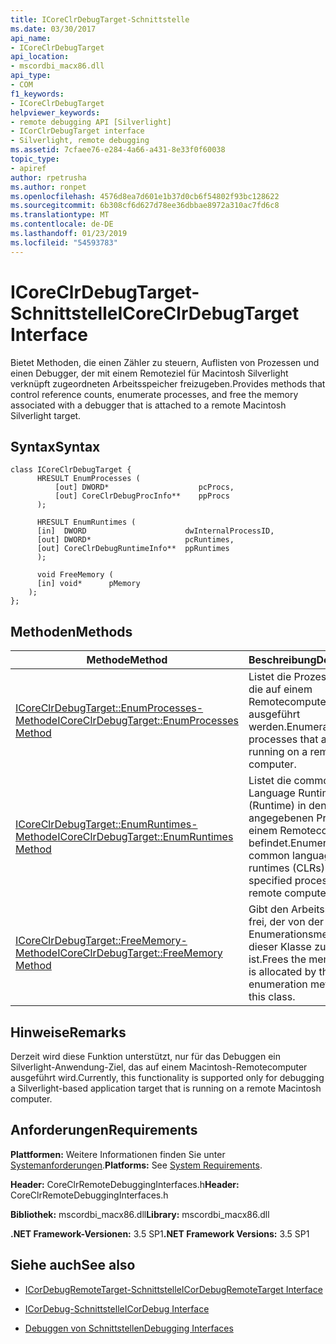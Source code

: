 ```yaml
---
title: ICoreClrDebugTarget-Schnittstelle
ms.date: 03/30/2017
api_name:
- ICoreClrDebugTarget
api_location:
- mscordbi_macx86.dll
api_type:
- COM
f1_keywords:
- ICoreClrDebugTarget
helpviewer_keywords:
- remote debugging API [Silverlight]
- ICorClrDebugTarget interface
- Silverlight, remote debugging
ms.assetid: 7cfaee76-e284-4a66-a431-8e33f0f60038
topic_type:
- apiref
author: rpetrusha
ms.author: ronpet
ms.openlocfilehash: 4576d8ea7d601e1b37d0cb6f54802f93bc128622
ms.sourcegitcommit: 6b308cf6d627d78ee36dbbae8972a310ac7fd6c8
ms.translationtype: MT
ms.contentlocale: de-DE
ms.lasthandoff: 01/23/2019
ms.locfileid: "54593783"
---
```

# <a name="icoreclrdebugtarget-interface"></a><span data-ttu-id="bec6c-102">ICoreClrDebugTarget-Schnittstelle</span><span class="sxs-lookup"><span data-stu-id="bec6c-102">ICoreClrDebugTarget Interface</span></span>
<span data-ttu-id="bec6c-103">Bietet Methoden, die einen Zähler zu steuern, Auflisten von Prozessen und einen Debugger, der mit einem Remoteziel für Macintosh Silverlight verknüpft zugeordneten Arbeitsspeicher freizugeben.</span><span class="sxs-lookup"><span data-stu-id="bec6c-103">Provides methods that control reference counts, enumerate processes, and free the memory associated with a debugger that is attached to a remote Macintosh Silverlight target.</span></span>  
  
## <a name="syntax"></a><span data-ttu-id="bec6c-104">Syntax</span><span class="sxs-lookup"><span data-stu-id="bec6c-104">Syntax</span></span>  
  
```  
class ICoreClrDebugTarget {  
      HRESULT EnumProcesses (  
          [out] DWORD*                    pcProcs,  
          [out] CoreClrDebugProcInfo**    ppProcs  
      );  
  
      HRESULT EnumRuntimes (  
      [in]  DWORD                      dwInternalProcessID,  
      [out] DWORD*                     pcRuntimes,  
      [out] CoreClrDebugRuntimeInfo**  ppRuntimes  
      );  
  
      void FreeMemory (  
      [in] void*      pMemory  
    );  
};  
```  
  
## <a name="methods"></a><span data-ttu-id="bec6c-105">Methoden</span><span class="sxs-lookup"><span data-stu-id="bec6c-105">Methods</span></span>  
  
|<span data-ttu-id="bec6c-106">Methode</span><span class="sxs-lookup"><span data-stu-id="bec6c-106">Method</span></span>|<span data-ttu-id="bec6c-107">Beschreibung</span><span class="sxs-lookup"><span data-stu-id="bec6c-107">Description</span></span>|  
|------------|-----------------|  
|[<span data-ttu-id="bec6c-108">ICoreClrDebugTarget::EnumProcesses-Methode</span><span class="sxs-lookup"><span data-stu-id="bec6c-108">ICoreClrDebugTarget::EnumProcesses Method</span></span>](../../../../docs/framework/unmanaged-api/debugging/icoreclrdebugtarget-enumprocesses-method.md)|<span data-ttu-id="bec6c-109">Listet die Prozesse auf, die auf einem Remotecomputer ausgeführt werden.</span><span class="sxs-lookup"><span data-stu-id="bec6c-109">Enumerates the processes that are running on a remote computer.</span></span>|  
|[<span data-ttu-id="bec6c-110">ICoreClrDebugTarget::EnumRuntimes-Methode</span><span class="sxs-lookup"><span data-stu-id="bec6c-110">ICoreClrDebugTarget::EnumRuntimes Method</span></span>](../../../../docs/framework/unmanaged-api/debugging/icoreclrdebugtarget-enumruntimes-method.md)|<span data-ttu-id="bec6c-111">Listet die common Language Runtimes (Runtime) in den angegebenen Prozess auf einem Remotecomputer befindet.</span><span class="sxs-lookup"><span data-stu-id="bec6c-111">Enumerates the common language runtimes (CLRs) in the specified process on a remote computer.</span></span>|  
|[<span data-ttu-id="bec6c-112">ICoreClrDebugTarget::FreeMemory-Methode</span><span class="sxs-lookup"><span data-stu-id="bec6c-112">ICoreClrDebugTarget::FreeMemory Method</span></span>](../../../../docs/framework/unmanaged-api/debugging/icoreclrdebugtarget-freememory-method.md)|<span data-ttu-id="bec6c-113">Gibt den Arbeitsspeicher frei, der von der Enumerationsmethoden in dieser Klasse zugeordnet ist.</span><span class="sxs-lookup"><span data-stu-id="bec6c-113">Frees the memory that is allocated by the enumeration methods in this class.</span></span>|  
  
## <a name="remarks"></a><span data-ttu-id="bec6c-114">Hinweise</span><span class="sxs-lookup"><span data-stu-id="bec6c-114">Remarks</span></span>  
 <span data-ttu-id="bec6c-115">Derzeit wird diese Funktion unterstützt, nur für das Debuggen ein Silverlight-Anwendung-Ziel, das auf einem Macintosh-Remotecomputer ausgeführt wird.</span><span class="sxs-lookup"><span data-stu-id="bec6c-115">Currently, this functionality is supported only for debugging a Silverlight-based application target that is running on a remote Macintosh computer.</span></span>  
  
## <a name="requirements"></a><span data-ttu-id="bec6c-116">Anforderungen</span><span class="sxs-lookup"><span data-stu-id="bec6c-116">Requirements</span></span>  
 <span data-ttu-id="bec6c-117">**Plattformen:** Weitere Informationen finden Sie unter [Systemanforderungen](../../../../docs/framework/get-started/system-requirements.md).</span><span class="sxs-lookup"><span data-stu-id="bec6c-117">**Platforms:** See [System Requirements](../../../../docs/framework/get-started/system-requirements.md).</span></span>  
  
 <span data-ttu-id="bec6c-118">**Header:** CoreClrRemoteDebuggingInterfaces.h</span><span class="sxs-lookup"><span data-stu-id="bec6c-118">**Header:** CoreClrRemoteDebuggingInterfaces.h</span></span>  
  
 <span data-ttu-id="bec6c-119">**Bibliothek:** mscordbi_macx86.dll</span><span class="sxs-lookup"><span data-stu-id="bec6c-119">**Library:** mscordbi_macx86.dll</span></span>  
  
 <span data-ttu-id="bec6c-120">**.NET Framework-Versionen:** 3.5 SP1</span><span class="sxs-lookup"><span data-stu-id="bec6c-120">**.NET Framework Versions:** 3.5 SP1</span></span>  
  
## <a name="see-also"></a><span data-ttu-id="bec6c-121">Siehe auch</span><span class="sxs-lookup"><span data-stu-id="bec6c-121">See also</span></span>
- [<span data-ttu-id="bec6c-122">ICorDebugRemoteTarget-Schnittstelle</span><span class="sxs-lookup"><span data-stu-id="bec6c-122">ICorDebugRemoteTarget Interface</span></span>](../../../../docs/framework/unmanaged-api/debugging/icordebugremotetarget-interface.md)
- [<span data-ttu-id="bec6c-123">ICorDebug-Schnittstelle</span><span class="sxs-lookup"><span data-stu-id="bec6c-123">ICorDebug Interface</span></span>](../../../../docs/framework/unmanaged-api/debugging/icordebug-interface.md)

- [<span data-ttu-id="bec6c-124">Debuggen von Schnittstellen</span><span class="sxs-lookup"><span data-stu-id="bec6c-124">Debugging Interfaces</span></span>](../../../../docs/framework/unmanaged-api/debugging/debugging-interfaces.md)

